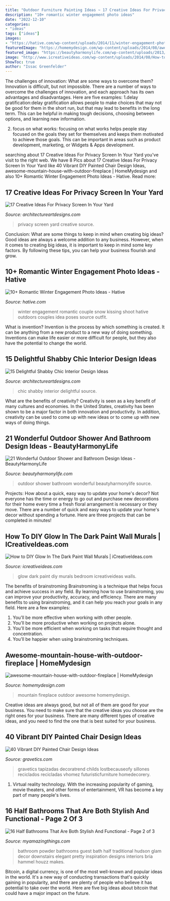 ```yaml
---
title: "Outdoor Furniture Painting Ideas ~ 17 Creative Ideas For Privacy Screen In Your Yard"
description: "10+ romantic winter engagement photo ideas"
date: "2022-12-10"
categories:
- "ideas"
tags: ["ideas"]
images:
- "https://hative.com/wp-content/uploads/2014/11/winter-engagement-photo-ideas/1-winter-engagement-photo-ideas.jpg"
featuredImage: "https://homemydesign.com/wp-content/uploads/2014/08/awesome-mountain-house-with-outdoor-fireplace.jpg"
featured_image: "https://beautyharmonylife.com/wp-content/uploads/2013/10/teak22.jpg"
image: "http://www.icreativeideas.com/wp-content/uploads/2014/08/How-to-DIY-Glow-In-The-Dark-Paint-Wall-Murals-1.jpg?ed7071"
ShowToc: true
author: "Issac Greenfelder"
---
```



The challenges of innovation: What are some ways to overcome them?
Innovation is difficult, but not impossible. There are a number of ways to overcome the challenges of innovation, and each approach has its own advantages and disadvantages. Here are five examples:
1.delay gratification:delay gratification allows people to make choices that may not be good for them in the short run, but that may lead to benefits in the long term. This can be helpful in making tough decisions, choosing between options, and learning new information.

2. focus on what works: focusing on what works helps people stay focused on the goals they set for themselves and keeps them motivated to achieve those goals. This can be important in areas such as product development, marketing, or Widgets & Apps development.


	

		
searching about 17 Creative Ideas For Privacy Screen In Your Yard you've visit to the right web. We have 8 Pics about 17 Creative Ideas For Privacy Screen In Your Yard like 40 Vibrant DIY Painted Chair Design Ideas, awesome-mountain-house-with-outdoor-fireplace | HomeMydesign and also 10+ Romantic Winter Engagement Photo Ideas - Hative. Read more:
		
    
## 17 Creative Ideas For Privacy Screen In Your Yard

<img loading=lazy src="https://www.architectureartdesigns.com/wp-content/uploads/2016/07/12-53.jpg" onerror="this.onerror=null;this.src='https://tse3.mm.bing.net/th?id=OIP.KnSrGiQxiUmUNQ6KmDE6YAHaJ6&amp;pid=15.1';" alt="17 Creative Ideas For Privacy Screen In Your Yard">

_Source: architectureartdesigns.com_

>privacy screen yard creative source. 

	

Conclusion: What are some things to keep in mind when creating big ideas?
Good ideas are always a welcome addition to any business. However, when it comes to creating big ideas, it is important to keep in mind some key factors. By following these tips, you can help your business flourish and grow.

    
## 10+ Romantic Winter Engagement Photo Ideas - Hative

<img loading=lazy src="https://hative.com/wp-content/uploads/2014/11/winter-engagement-photo-ideas/1-winter-engagement-photo-ideas.jpg" onerror="this.onerror=null;this.src='https://tse2.mm.bing.net/th?id=OIP.2UMxPygD4JpAX1mOnGW2CgHaLH&amp;pid=15.1';" alt="10+ Romantic Winter Engagement Photo Ideas - Hative">

_Source: hative.com_

>winter engagement romantic couple snow kissing shoot hative outdoors couples idea poses source outfit. 

	

What is invention?
Invention is the process by which something is created. It can be anything from a new product to a new way of doing something. Inventions can make life easier or more difficult for people, but they also have the potential to change the world.

    
## 15 Delightful Shabby Chic Interior Design Ideas

<img loading=lazy src="https://www.architectureartdesigns.com/wp-content/uploads/2015/01/1266.jpg" onerror="this.onerror=null;this.src='https://tse2.mm.bing.net/th?id=OIP.IWdJC-AFSpETIgKvymNXPwHaLI&amp;pid=15.1';" alt="15 Delightful Shabby Chic Interior Design Ideas">

_Source: architectureartdesigns.com_

>chic shabby interior delightful source. 

	

What are the benefits of creativity?
Creativity is seen as a key benefit of many cultures and economies. In the United States, creativity has been shown to be a major factor in both innovation and productivity. In addition, creativity can be used to come up with new ideas or to come up with new ways of doing things.

    
## 21 Wonderful Outdoor Shower And Bathroom Design Ideas - BeautyHarmonyLife

<img loading=lazy src="https://beautyharmonylife.com/wp-content/uploads/2013/10/teak22.jpg" onerror="this.onerror=null;this.src='https://tse3.mm.bing.net/th?id=OIP.xNj8KGC6xIVslaysH0xn4AAAAA&amp;pid=15.1';" alt="21 Wonderful Outdoor Shower and Bathroom Design Ideas - BeautyHarmonyLife">

_Source: beautyharmonylife.com_

>outdoor shower bathroom wonderful beautyharmonylife source. 

	

Projects: How about a quick, easy way to update your home's decor?
Not everyone has the time or energy to go out and purchase new decorations for their home every time a fresh floral arrangement is necessary or they move. There are a number of quick and easy ways to update your home's decor without spending a fortune. Here are three projects that can be completed in minutes!

    
## How To DIY Glow In The Dark Paint Wall Murals | ICreativeIdeas.com

<img loading=lazy src="http://www.icreativeideas.com/wp-content/uploads/2014/08/How-to-DIY-Glow-In-The-Dark-Paint-Wall-Murals-1.jpg?ed7071" onerror="this.onerror=null;this.src='https://tse1.mm.bing.net/th?id=OIP.m8ZFMQ3FH6ZziMC_CS35twHaK0&amp;pid=15.1';" alt="How to DIY Glow In The Dark Paint Wall Murals | iCreativeIdeas.com">

_Source: icreativeideas.com_

>glow dark paint diy murals bedroom icreativeideas walls. 

	

The benefits of brainstroming
Brainstroming is a technique that helps focus and achieve success in any field. By learning how to use brainstroming, you can improve your productivity, accuracy, and efficiency. There are many benefits to using brainstroming, and it can help you reach your goals in any field. Here are a few examples:
1. You’ll be more effective when working with other people.
2. You’ll be more productive when working on projects alone.
3. You’ll be more efficient when working on tasks that require thought and concentration.
4. You’ll be happier when using brainstroming techniques.

    
## Awesome-mountain-house-with-outdoor-fireplace | HomeMydesign

<img loading=lazy src="https://homemydesign.com/wp-content/uploads/2014/08/awesome-mountain-house-with-outdoor-fireplace.jpg" onerror="this.onerror=null;this.src='https://tse1.mm.bing.net/th?id=OIP.hTwokhbwU8ddYeveQ6DjlgHaMd&amp;pid=15.1';" alt="awesome-mountain-house-with-outdoor-fireplace | HomeMydesign">

_Source: homemydesign.com_

>mountain fireplace outdoor awesome homemydesign. 

	

Creative ideas are always good, but not all of them are good for your business. You need to make sure that the creative ideas you choose are the right ones for your business. There are many different types of creative ideas, and you need to find the one that is best suited for your business.

    
## 40 Vibrant DIY Painted Chair Design Ideas

<img loading=lazy src="https://www.gravetics.com/wp-content/uploads/2017/08/Custom-painted-circus-themed-chair.jpg" onerror="this.onerror=null;this.src='https://tse1.mm.bing.net/th?id=OIP.JqYKhTtke4T0NhAiA3pSfwHaNO&amp;pid=15.1';" alt="40 Vibrant DIY Painted Chair Design Ideas">

_Source: gravetics.com_

>gravetics tapizadas decoratrend childs lostbecauseofy sillones reciclados recicladas vhomez futuristicfurniture homedecorery. 

	

1. Virtual reality technology. With the increasing popularity of gaming, movie theaters, and other forms of entertainment, VR has become a key part of many people's lives.

    
## 16 Half Bathrooms That Are Both Stylish And Functional - Page 2 Of 3

<img loading=lazy src="http://myamazingthings.com/wp-content/uploads/2016/12/decoracao-de-banheiro-colorido-30.jpg" onerror="this.onerror=null;this.src='https://tse4.mm.bing.net/th?id=OIP.zUF4hEyb0FlD86LX45cExAHaLH&amp;pid=15.1';" alt="16 Half Bathrooms That Are Both Stylish And Functional - Page 2 of 3">

_Source: myamazingthings.com_

>bathroom powder bathrooms guest bath half traditional hudson glam decor downstairs elegant pretty inspiration designs interiors bria hammel houzz makes. 

	

Bitcoin, a digital currency, is one of the most well-known and popular ideas in the world. It's a new way of conducting transactions that's quickly gaining in popularity, and there are plenty of people who believe it has potential to take over the world. Here are five big ideas about bitcoin that could have a major impact on the future.

